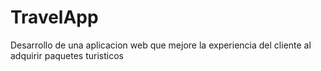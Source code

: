 # TravelApp
Desarrollo de una aplicacion web que mejore la experiencia del cliente al adquirir paquetes turisticos 
